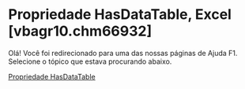 
# Propriedade HasDataTable, Excel [vbagr10.chm66932]

Olá! Você foi redirecionado para uma das nossas páginas de Ajuda F1. Selecione o tópico que estava procurando abaixo.

[Propriedade HasDataTable](http://msdn.microsoft.com/library/52d965ca-e4cf-35d5-0ac6-5a6144aedff0%28Office.15%29.aspx)
